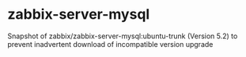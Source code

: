 # zabbix-server-mysql
Snapshot of zabbix/zabbix-server-mysql:ubuntu-trunk (Version 5.2) to prevent inadvertent download of incompatible version upgrade
